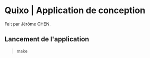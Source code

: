 # Quixo | Application de conception

Fait par Jérôme CHEN.

## Lancement de l'application 

> make

